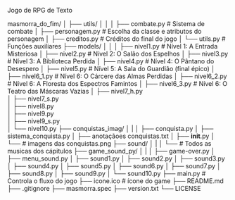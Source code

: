 Jogo de RPG de Texto

masmorra_do_fim/
│
├── utils/
│	│
│	├── combate.py		            # Sistema de combate
│	├── personagem.py               # Escolha da classe e atributos do personagem
│	├── creditos.py	                # Créditos do final do jogo
│	└──	utils.py                    # Funções auxiliares
├── models/
│	│
│	├── nivel1.py                # Nível 1: A Entrada Misteriosa
│	├── nivel2.py                # Nível 2: O Salão dos Espelhos
│	├── nivel3.py                # Nível 3: A Biblioteca Perdida
│	├── nivel4.py                # Nível 4: O Pântano do Desespero
│	├── nivel5.py                # Nível 5: A Sala do Guardião (final épico)
│	├── nivel6_1.py              # Nível 6: O Cárcere das Almas Perdidas
│	├── nivel6_2.py              # Nível 6: A Floresta dos Espectros Famintos
│	├── nivel6_3.py			     # Nível 6: O Teatro das Máscaras Vazias
│	├── nivel7_h.py              
│	├── nivel7_s.py              
│	├── nivel8.py	
│	├── nivel9.py              
│	├── nivel9_s.py  		     
│   └── nivel10.py
├── conquistas_imag/
│   |
│   ├── conquista.py
│   ├── sistema_conquista.py
│   ├── anotaçãoes conquistas.txt
│   ├── __init__.py
│   └── # imagens das conquistas.png
├── sound/
│   |
│   └── # Todos as musicas dos cápitulos
├── game_sound_py/
│   |
│   ├── game-over.py
│   ├── menu_sound.py
│   ├── sound1.py
│   ├── sound2.py
│   ├── sound3.py
│   ├── sound4.py
│   ├── sound5.py
│   ├── sound6.py
│   ├── sound7.py
│   ├── sound8.py
│   ├── sound9.py
│   └── sound10.py
├── main.py                  # Controla o fluxo do jogo
├── icone.ico			     # ícone do game
├── README.md
├── .gitignore
├── masmorra.spec
├── version.txt
└── LICENSE